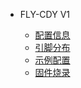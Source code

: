 * FLY-CDY V1

  * [配置信息](/board/fly_cdy_v1/README.md)
  * [引脚分布](/board/fly_cdy_v1/pins.md)
  * [示例配置](/board/fly_cdy_v1/cfg.md)
  * [固件烧录](/board/fly_cdy_v1/flash.md)

